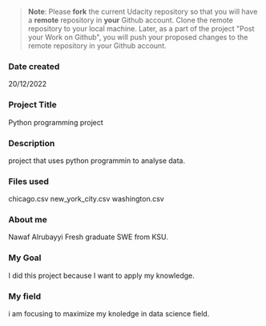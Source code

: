 >**Note**: Please **fork** the current Udacity repository so that you will have a **remote** repository in **your** Github account. Clone the remote repository to your local machine. Later, as a part of the project "Post your Work on Github", you will push your proposed changes to the remote repository in your Github account.

### Date created
20/12/2022

### Project Title
Python programming project

### Description
project that uses python programmin to analyse data.

### Files used
chicago.csv
new_york_city.csv
washington.csv

### About me
Nawaf Alrubayyi Fresh graduate SWE from KSU.

### My Goal
I did this project because I want to apply my knowledge.

### My field
i am focusing to maximize my knoledge in data science field.